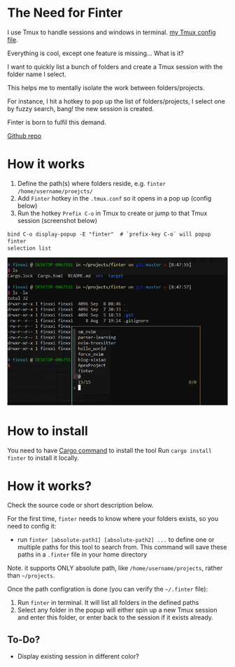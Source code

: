 # The Need for Finter

I use Tmux to handle sessions and windows in terminal. [my Tmux config
file](https://github.com/xixiaofinland/dotfiles/blob/main/.tmux.conf).

Everything is cool, except one feature is missing... What is it?

I want to quickly list a bunch of folders and create a Tmux session with
the folder name I select.

This helps me to mentally isolate the work between folders/projects. 

For instance, I hit a hotkey to pop up the list of folders/projects, I select one by fuzzy search, bang! the new session is created.

Finter is born to fulfil this demand.

[Github repo](https://github.com/xixiaofinland/finter)

# How it works

1. Define the path(s) where folders reside, e.g. `finter /home/username/proejcts/`
2. Add `Finter` hotkey in the `.tmux.conf` so it opens in a pop up (config
   below)
3. Run the hotkey `Prefix C-o` in Tmux to create or jump to that Tmux session
   (screenshot below)

```
bind C-o display-popup -E "finter"  # `prefix-key C-o` will popup finter
selection list
```

![screenshot](https://github.com/xixiaofinland/finter/blob/master/pic/1.png)

# How to install

You need to have [Cargo command](https://www.rust-lang.org/tools/install) to install the tool
Run `cargo install finter` to install it locally.

# How it works?

Check the source code or short description below.

For the first time, `finter` needs to know where your folders exists, 
so you need to config it:

- run `finter [absolute-path1] [absolute-path2] ...` to define one or multiple
   paths for this tool to search from. This command will save these paths in a
`.finter` file in your home directory

Note. it supports ONLY absolute path, like `/home/username/projects`, rather
than `~/projects`.

Once the path configration is done (you can verify the `~/.finter` file):

1. Run `finter` in terminal. It will list all folders in the defined paths
2. Select any folder in the popup will either spin up a new Tmux session and enter this
   folder, or enter back to the session if it exists already.

## To-Do?

- Display existing session in different color?
